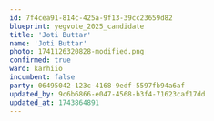 ```yaml
---
id: 7f4cea91-814c-425a-9f13-39cc23659d82
blueprint: yegvote_2025_candidate
title: 'Joti Buttar'
name: 'Joti Buttar'
photo: 1741126320828-modified.png
confirmed: true
ward: karhiio
incumbent: false
party: 06495042-123c-4168-9edf-5597fb94a6af
updated_by: 9c6b6866-e047-4568-b3f4-71623caf17dd
updated_at: 1743864891
---
```


